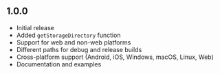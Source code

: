 ## 1.0.0

* Initial release
* Added `getStorageDirectory` function
* Support for web and non-web platforms
* Different paths for debug and release builds
* Cross-platform support (Android, iOS, Windows, macOS, Linux, Web)
* Documentation and examples